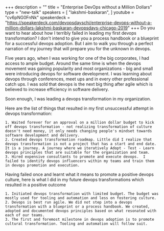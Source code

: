 +++
description = ""
title = "Enterprise DevOps without a Million Dollars"
type = "new-talk"
speakers = [
        "lakshmi-baskaran",
]
youtube = "cv6pNG0FnNk"
speakerdeck = "https://speakerdeck.com/devopsdayschi/enterprise-devops-without-a-million-dollars-lakshmi-baskaran-devopsdays-chicago-2019"
+++
Do you want to hear about how I terribly failed in leading my first devops transformation? I don't intend to give you a process handbook or a blueprint for a successful devops adoption. But I aim to walk you through a perfect narration of my journey that will prepare you for the unknown in devops.

Five years ago, when I was working for one of the big corporates, I had access to ample budget. Around the same time is when the devops movement was gaining popularity and most organizations - big and small were introducing devops for software development. I was learning about devops through conferences, meet ups and in every other professional catch ups. I was sold that devops is the next big thing after agile which is believed to increase efficiency in software delivery. 

Soon enough, I was leading a devops transformation in my organization. 

Here are the list of things that resulted in my first unsuccessful attempt in devops transformation:

	1. Waited forever for an approval on a million dollar budget to kick off devops transformation - not realizing transformation of culture doesn't need money, it only needs changing people's mindset towards software development and delivery. 
	2. Created devops transformation roadmap. Little did I realize that devops transformation is not a project that has a start and end date. It is a journey. A journey where we iteratively Adopt - Test - Learn devops principles that are suitable for the organization and team.
	3. Hired expensive consultants to promote and execute devops.  I failed to identify devops influencers within my teams and train them in devops promotion and execution. 

Having failed once and learnt what it means to promote a positive devops culture, here is what I did in my future devops transformations which resulted in a positive outcome

	1. Initiated devops transformation with limited budget. The budget was mostly used for tooling and automation and less on fostering culture. 
	2. Devops is best run agile. We did not step into a devops transformation with a blueprint or a process handbook. We created, adopted and documented devops principles based on what resonated with each of our teams. 
	3. The first and foremost milestone in devops adoption is to promote cultural transformation. Tooling and automation will follow suit.